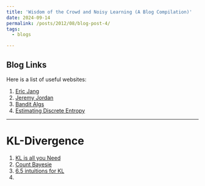 ```yaml
---
title: 'Wisdom of the Crowd and Noisy Learning (A Blog Compilation)'
date: 2024-09-14
permalink: /posts/2012/08/blog-post-4/
tags:
  - blogs

---
```


## Blog Links

Here is a list of useful websites:

1. [Eric Jang](https://blog.evjang.com/2016/08/variational-bayes.html)
2. [Jeremy Jordan](https://www.jeremyjordan.me/)
3. [Bandit Algs](https://banditalgs.com/)
4. [Estimating Discrete Entropy](https://www.nowozin.net/sebastian/blog/estimating-discrete-entropy-part-1.html)

---
# KL-Divergence
1. [KL is all you Need](https://blog.alexalemi.com/kl-is-all-you-need.html)
2. [Count Bayesie](https://www.countbayesie.com/blog/2017/5/9/kullback-leibler-divergence-explained)
3. [6.5 intuitions for KL](https://www.lesswrong.com/posts/no5jDTut5Byjqb4j5/six-and-a-half-intuitions-for-kl-divergence)
4. 

